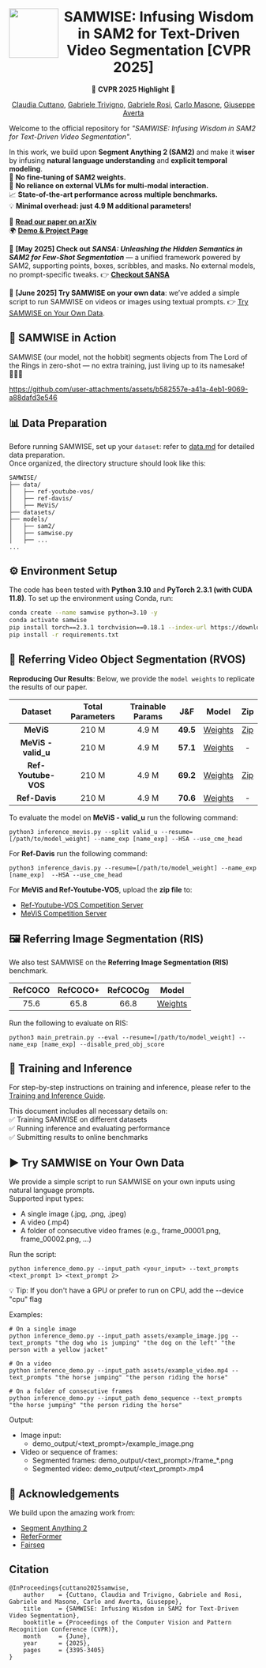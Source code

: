 <div align="center">
<img align="left" width="100" height="100" src="assets/logo.png" alt="">

# SAMWISE: Infusing Wisdom in SAM2 for Text-Driven Video Segmentation [CVPR 2025]

🎉 **CVPR 2025 Highlight** 🎉  

[Claudia Cuttano](https://scholar.google.it/citations?user=W7lNKNsAAAAJ&hl=en), [Gabriele Trivigno](https://scholar.google.com/citations?user=JXf_iToAAAAJ&hl=en), [Gabriele Rosi](https://scholar.google.com/citations?user=8AfX1GcAAAAJ&hl=en), [Carlo Masone](https://scholar.google.it/citations?user=cM3Iz_4AAAAJ&hl=en), [Giuseppe Averta](https://scholar.google.it/citations?user=i4rm0tYAAAAJ&hl=en)

</div>

Welcome to the official repository for *"SAMWISE: Infusing Wisdom in SAM2 for Text-Driven Video Segmentation"*.  

In this work, we build upon **Segment Anything 2 (SAM2)** and make it **wiser** by infusing **natural language understanding** and **explicit temporal modeling**.  
🚀 **No fine-tuning of SAM2 weights.**  
🧠 **No reliance on external VLMs for multi-modal interaction.**  
📈 **State-of-the-art performance across multiple benchmarks.**  
💡 **Minimal overhead: just 4.9 M additional parameters!**  

📄 **[Read our paper on arXiv](https://arxiv.org/abs/2411.17646)**
<br>
🌍 **[Demo & Project Page](https://claudiacuttano.github.io/SAMWISE/)**   


📢 **[May 2025] Check out _SANSA: Unleashing the Hidden Semantics in SAM2 for Few-Shot Segmentation_** — a unified framework powered by SAM2, supporting points, boxes, scribbles, and masks. No external models, no prompt-specific tweaks. 👉 **[Checkout SANSA](https://github.com/ClaudiaCuttano/SANSA)**

📢 **[June 2025] Try SAMWISE on your own data**: we’ve added a simple script to run SAMWISE on  videos or images using textual prompts. 👉 [Try SAMWISE on Your Own Data](#️-try-samwise-on-your-own-data).

## 👀 SAMWISE in Action
<!-- 
Our approach integrates natural language knowledge and temporal cues for <b>streaming-based Referring Video Segmentation (RVOS)</b>. We mitigate tracking bias—where the model may overlook an identifiable object while tracking another—through a learnable mechanism. This enables efficient streaming processing, leveraging memory from previous frames to maintain context and ensure accurate object segmentation.

<p align="center">
  <img src="./assets/teaser.png">
    <br/><em> SAMWISE for streaming-based RVOS.</em>
</p>
-->

SAMWISE (our model, not the hobbit) segments objects from The Lord of the Rings in zero-shot — no extra training, just living up to its namesake! 🧙‍♂️✨

https://github.com/user-attachments/assets/b582557e-a41a-4eb1-9069-a88dafd3e546



## 📊 Data Preparation  
Before running SAMWISE, set up your ```dataset```: refer to [data.md](docs/data.md) for detailed data preparation.  
Once organized, the directory structure should look like this:
```
SAMWISE/
├── data/
│   ├── ref-youtube-vos/
│   ├── ref-davis/
│   ├── MeViS/
├── datasets/
├── models/
│   ├── sam2/
│   ├── samwise.py
│   ├── ...
...
```

## ⚙️ Environment Setup  

The code has been tested with **Python 3.10** and **PyTorch 2.3.1 (with CUDA 11.8)**. To set up the environment using Conda, run:  

```bash
conda create --name samwise python=3.10 -y
conda activate samwise
pip install torch==2.3.1 torchvision==0.18.1 --index-url https://download.pytorch.org/whl/cu118
pip install -r requirements.txt
```

## 🎥 Referring Video Object Segmentation (RVOS)  

**Reproducing Our Results**: Below, we provide the ```model weights``` to replicate the results of our paper.

|       Dataset       | Total Parameters | Trainable Params |   J&F    |                                              Model                                               |                                             Zip                                              |
|:-------------------:|:----------------:|:----------------:|:--------:|:------------------------------------------------------------------------------------------------:|:--------------------------------------------------------------------------------------------:|
|      **MeViS**      |      210 M       |      4.9 M       | **49.5** |  [Weights](https://drive.google.com/file/d/1Molt2up2bP41ekeczXWQU-LWTskKJOV2/view?usp=sharing)   | [Zip](https://drive.google.com/file/d/10gnlVzFyPWa6pKk37eljKAR_7gJDcg72/view?usp=drive_link) |
| **MeViS - valid_u** |      210 M       |      4.9 M       | **57.1** |  [Weights](https://drive.google.com/file/d/1Molt2up2bP41ekeczXWQU-LWTskKJOV2/view?usp=sharing)   |                                              -                                               |
| **Ref-Youtube-VOS** |      210 M       |      4.9 M       | **69.2** | [Weights](https://drive.google.com/file/d/17Ei9XU678tCiiV14c-9EB9ZqXVrj4qEw/view?usp=drive_link) |                                           [Zip](https://drive.google.com/file/d/1bkO8lyR6Vyk6lHIcQqscvlDPYRiVMQJs/view?usp=drive_link)                                            |
|    **Ref-Davis**    |      210 M       |      4.9 M       | **70.6** |                                           [Weights](https://drive.google.com/file/d/17Ei9XU678tCiiV14c-9EB9ZqXVrj4qEw/view?usp=drive_link)                                            |                                              -                                               |


To evaluate the model on **MeViS - valid_u** run the following command:
```
python3 inference_mevis.py --split valid_u --resume=[/path/to/model_weight] --name_exp [name_exp] --HSA --use_cme_head
```

For **Ref-Davis** run the following command:
```
python3 inference_davis.py --resume=[/path/to/model_weight] --name_exp [name_exp]  --HSA --use_cme_head
```
For **MeViS and Ref-Youtube-VOS**, upload the **zip file** to:
- [Ref-Youtube-VOS Competition Server](https://codalab.lisn.upsaclay.fr/competitions/3282)
- [MeViS Competition Server](https://codalab.lisn.upsaclay.fr/competitions/21944)


## 🖼️ Referring Image Segmentation (RIS)
We also test SAMWISE on the **Referring
Image Segmentation (RIS)** benchmark.

| RefCOCO | RefCOCO+ | RefCOCOg |                   Model                    | 
|:-------:|:--------:|:--------:|:------------------------------------------:| 
|  75.6   |   65.8   |  66.8    | [Weights](https://drive.google.com/file/d/1gRGzARDjIisZ3PnCW77Y9TMM_SbV8aaa/view?usp=drive_link) |

Run the following to evaluate on RIS:
```
python3 main_pretrain.py --eval --resume=[/path/to/model_weight] --name_exp [name_exp] --disable_pred_obj_score 
```

## 🚀 Training and Inference  

For step-by-step instructions on training and inference, please refer to the [Training and Inference Guide](docs/training-and-inference.md).

This document includes all necessary details on:  
✅ Training SAMWISE on different datasets  
✅ Running inference and evaluating performance  
✅ Submitting results to online benchmarks  


## ▶️ Try SAMWISE on Your Own Data

We provide a simple script to run SAMWISE on your own inputs using natural language prompts.  
Supported input types:
- A single image (.jpg, .png, .jpeg)
- A video (.mp4)
- A folder of consecutive video frames (e.g., frame_00001.png, frame_00002.png, ...)

Run the script:
```
python inference_demo.py --input_path <your_input> --text_prompts <text_prompt 1> <text_prompt 2>
```

💡 Tip: If you don't have a GPU or prefer to run on CPU, add the --device "cpu" flag

Examples:
```
# On a single image
python inference_demo.py --input_path assets/example_image.jpg --text_prompts "the dog who is jumping" "the dog on the left" "the person with a yellow jacket"

# On a video
python inference_demo.py --input_path assets/example_video.mp4 --text_prompts "the horse jumping" "the person riding the horse"

# On a folder of consecutive frames
python inference_demo.py --input_path demo_sequence --text_prompts "the horse jumping" "the person riding the horse"
```

Output:
- Image input: 
  - demo_output/<text_prompt>/example_image.png
- Video or sequence of frames: 
  - Segmented frames: demo_output/<text_prompt>/frame_*.png
  - Segmented video: demo_output/<text_prompt>.mp4

## 🔗 Acknowledgements
We build upon the amazing work from:

- [Segment Anything 2](https://github.com/facebookresearch/sam2)
- [ReferFormer](https://github.com/wjn922/ReferFormer)
- [Fairseq](https://github.com/facebookresearch/fairseq)

## Citation

```
@InProceedings{cuttano2025samwise,
    author    = {Cuttano, Claudia and Trivigno, Gabriele and Rosi, Gabriele and Masone, Carlo and Averta, Giuseppe},
    title     = {SAMWISE: Infusing Wisdom in SAM2 for Text-Driven Video Segmentation},
    booktitle = {Proceedings of the Computer Vision and Pattern Recognition Conference (CVPR)},
    month     = {June},
    year      = {2025},
    pages     = {3395-3405}
}
```

